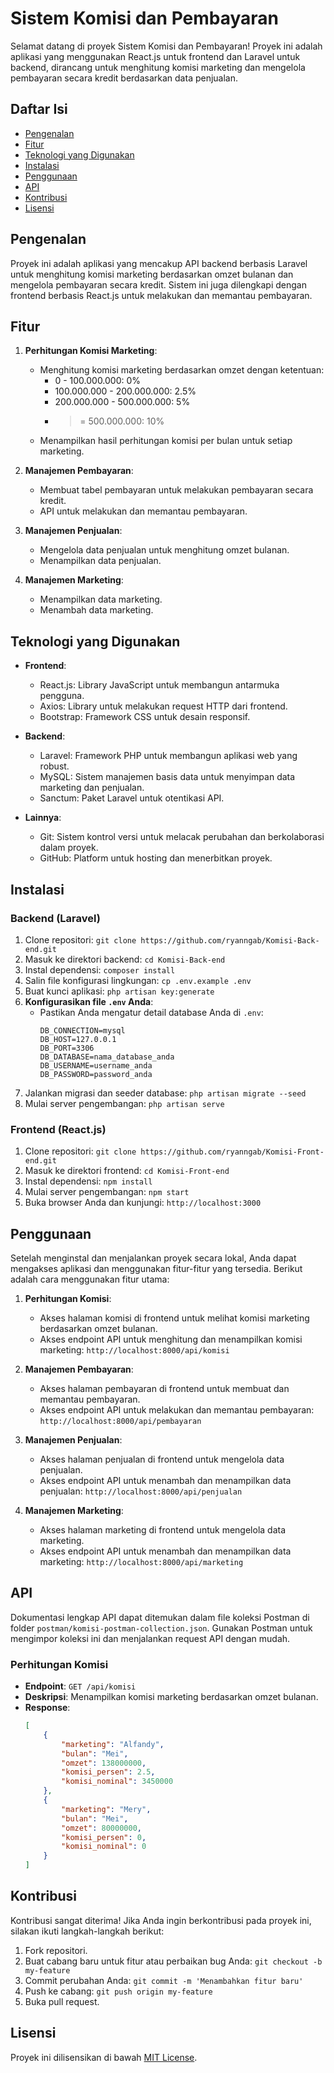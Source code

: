 # Sistem Komisi dan Pembayaran

Selamat datang di proyek Sistem Komisi dan Pembayaran! Proyek ini adalah aplikasi yang menggunakan React.js untuk frontend dan Laravel untuk backend, dirancang untuk menghitung komisi marketing dan mengelola pembayaran secara kredit berdasarkan data penjualan.

## Daftar Isi

-   [Pengenalan](#pengenalan)
-   [Fitur](#fitur)
-   [Teknologi yang Digunakan](#teknologi-yang-digunakan)
-   [Instalasi](#instalasi)
-   [Penggunaan](#penggunaan)
-   [API](#api)
-   [Kontribusi](#kontribusi)
-   [Lisensi](#lisensi)

## Pengenalan

Proyek ini adalah aplikasi yang mencakup API backend berbasis Laravel untuk menghitung komisi marketing berdasarkan omzet bulanan dan mengelola pembayaran secara kredit. Sistem ini juga dilengkapi dengan frontend berbasis React.js untuk melakukan dan memantau pembayaran.

## Fitur

1. **Perhitungan Komisi Marketing**:

    - Menghitung komisi marketing berdasarkan omzet dengan ketentuan:
        - 0 - 100.000.000: 0%
        - 100.000.000 - 200.000.000: 2.5%
        - 200.000.000 - 500.000.000: 5%
        - >= 500.000.000: 10%
    - Menampilkan hasil perhitungan komisi per bulan untuk setiap marketing.

2. **Manajemen Pembayaran**:

    - Membuat tabel pembayaran untuk melakukan pembayaran secara kredit.
    - API untuk melakukan dan memantau pembayaran.

3. **Manajemen Penjualan**:

    - Mengelola data penjualan untuk menghitung omzet bulanan.
    - Menampilkan data penjualan.

4. **Manajemen Marketing**:
    - Menampilkan data marketing.
    - Menambah data marketing.

## Teknologi yang Digunakan

-   **Frontend**:
    - React.js: Library JavaScript untuk membangun antarmuka pengguna.
    - Axios: Library untuk melakukan request HTTP dari frontend.
    - Bootstrap: Framework CSS untuk desain responsif.

-   **Backend**:
    - Laravel: Framework PHP untuk membangun aplikasi web yang robust.
    - MySQL: Sistem manajemen basis data untuk menyimpan data marketing dan penjualan.
    - Sanctum: Paket Laravel untuk otentikasi API.

-   **Lainnya**:
    - Git: Sistem kontrol versi untuk melacak perubahan dan berkolaborasi dalam proyek.
    - GitHub: Platform untuk hosting dan menerbitkan proyek.

## Instalasi

### Backend (Laravel)

1. Clone repositori: `git clone https://github.com/ryanngab/Komisi-Back-end.git`
2. Masuk ke direktori backend: `cd Komisi-Back-end`
3. Instal dependensi: `composer install`
4. Salin file konfigurasi lingkungan: `cp .env.example .env`
5. Buat kunci aplikasi: `php artisan key:generate`
6. **Konfigurasikan file `.env` Anda**:
    - Pastikan Anda mengatur detail database Anda di `.env`:
        ```env
        DB_CONNECTION=mysql
        DB_HOST=127.0.0.1
        DB_PORT=3306
        DB_DATABASE=nama_database_anda
        DB_USERNAME=username_anda
        DB_PASSWORD=password_anda
        ```
7. Jalankan migrasi dan seeder database: `php artisan migrate --seed`
8. Mulai server pengembangan: `php artisan serve`

### Frontend (React.js)

1. Clone repositori: `git clone https://github.com/ryanngab/Komisi-Front-end.git`
2. Masuk ke direktori frontend: `cd Komisi-Front-end`
3. Instal dependensi: `npm install`
4. Mulai server pengembangan: `npm start`
5. Buka browser Anda dan kunjungi: `http://localhost:3000`

## Penggunaan

Setelah menginstal dan menjalankan proyek secara lokal, Anda dapat mengakses aplikasi dan menggunakan fitur-fitur yang tersedia. Berikut adalah cara menggunakan fitur utama:

1. **Perhitungan Komisi**:
    - Akses halaman komisi di frontend untuk melihat komisi marketing berdasarkan omzet bulanan.
    - Akses endpoint API untuk menghitung dan menampilkan komisi marketing: `http://localhost:8000/api/komisi`

2. **Manajemen Pembayaran**:
    - Akses halaman pembayaran di frontend untuk membuat dan memantau pembayaran.
    - Akses endpoint API untuk melakukan dan memantau pembayaran: `http://localhost:8000/api/pembayaran`

3. **Manajemen Penjualan**:
    - Akses halaman penjualan di frontend untuk mengelola data penjualan.
    - Akses endpoint API untuk menambah dan menampilkan data penjualan: `http://localhost:8000/api/penjualan`

4. **Manajemen Marketing**:
    - Akses halaman marketing di frontend untuk mengelola data marketing.
    - Akses endpoint API untuk menambah dan menampilkan data marketing: `http://localhost:8000/api/marketing`

## API

Dokumentasi lengkap API dapat ditemukan dalam file koleksi Postman di folder `postman/komisi-postman-collection.json`. Gunakan Postman untuk mengimpor koleksi ini dan menjalankan request API dengan mudah.

### Perhitungan Komisi

-   **Endpoint**: `GET /api/komisi`
-   **Deskripsi**: Menampilkan komisi marketing berdasarkan omzet bulanan.
-   **Response**:
    ```json
    [
        {
            "marketing": "Alfandy",
            "bulan": "Mei",
            "omzet": 138000000,
            "komisi_persen": 2.5,
            "komisi_nominal": 3450000
        },
        {
            "marketing": "Mery",
            "bulan": "Mei",
            "omzet": 80000000,
            "komisi_persen": 0,
            "komisi_nominal": 0
        }
    ]
    ```

## Kontribusi

Kontribusi sangat diterima! Jika Anda ingin berkontribusi pada proyek ini, silakan ikuti langkah-langkah berikut:

1. Fork repositori.
2. Buat cabang baru untuk fitur atau perbaikan bug Anda: `git checkout -b my-feature`
3. Commit perubahan Anda: `git commit -m 'Menambahkan fitur baru'`
4. Push ke cabang: `git push origin my-feature`
5. Buka pull request.

## Lisensi

Proyek ini dilisensikan di bawah [MIT License](LICENSE).
